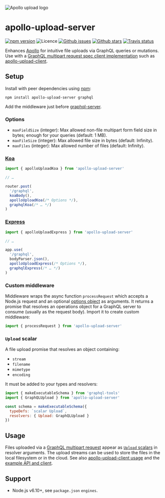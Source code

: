 ![Apollo upload logo](https://cdn.rawgit.com/jaydenseric/apollo-upload-server/v4.0.0/apollo-upload-logo.svg)

# apollo-upload-server

[![npm version](https://img.shields.io/npm/v/apollo-upload-server.svg)](https://npm.im/apollo-upload-server) ![Licence](https://img.shields.io/npm/l/apollo-upload-server.svg) [![Github issues](https://img.shields.io/github/issues/jaydenseric/apollo-upload-server.svg)](https://github.com/jaydenseric/apollo-upload-server/issues) [![Github stars](https://img.shields.io/github/stars/jaydenseric/apollo-upload-server.svg)](https://github.com/jaydenseric/apollo-upload-server/stargazers) [![Travis status](https://img.shields.io/travis/jaydenseric/apollo-upload-server.svg)](https://travis-ci.org/jaydenseric/apollo-upload-server)

Enhances [Apollo](https://apollographql.com) for intuitive file uploads via GraphQL queries or mutations. Use with a [GraphQL multipart request spec client implementation](https://github.com/jaydenseric/graphql-multipart-request-spec#client) such as [apollo-upload-client](https://github.com/jaydenseric/apollo-upload-client).

## Setup

Install with peer dependencies using [npm](https://www.npmjs.com):

```shell
npm install apollo-upload-server graphql
```

Add the middleware just before [graphql-server](https://github.com/apollographql/graphql-server).

### Options

* `maxFieldSize` (integer): Max allowed non-file multipart form field size in bytes; enough for your queries (default: 1 MB).
* `maxFileSize` (integer): Max allowed file size in bytes (default: Infinity).
* `maxFiles` (integer): Max allowed number of files (default: Infinity).

### [Koa](http://koajs.com)

```js
import { apolloUploadKoa } from 'apollo-upload-server'

// …

router.post(
  '/graphql',
  koaBody(),
  apolloUploadKoa(/* Options */),
  graphqlKoa(/* … */)
)
```

### [Express](http://expressjs.com)

```js
import { apolloUploadExpress } from 'apollo-upload-server'

// …

app.use(
  '/graphql',
  bodyParser.json(),
  apolloUploadExpress(/* Options */),
  graphqlExpress(/* … */)
)
```

### Custom middleware

Middleware wraps the async function `processRequest` which accepts a Node.js request and an optional [options object](#options) as arguments. It returns a promise that resolves an operations object for a GraphQL server to consume (usually as the request body). Import it to create custom middleware:

```js
import { processRequest } from 'apollo-upload-server'
```

### `Upload` scalar

A file upload promise that resolves an object containing:

* `stream`
* `filename`
* `mimetype`
* `encoding`

It must be added to your types and resolvers:

```js
import { makeExecutableSchema } from 'graphql-tools'
import { GraphQLUpload } from 'apollo-upload-server'

const schema = makeExecutableSchema({
  typeDefs: `scalar Upload`,
  resolvers: { Upload: GraphQLUpload }
})
```

## Usage

Files uploaded via a [GraphQL multipart request](https://github.com/jaydenseric/graphql-multipart-request-spec) appear as [`Upload` scalars](#upload-scalar) in resolver arguments. The upload streams can be used to store the files in the local filesystem or in the cloud. See also [apollo-upload-client usage](https://github.com/jaydenseric/apollo-upload-client#usage) and the [example API and client](https://github.com/jaydenseric/apollo-upload-examples).

## Support

* Node.js v6.10+, see `package.json` `engines`.
